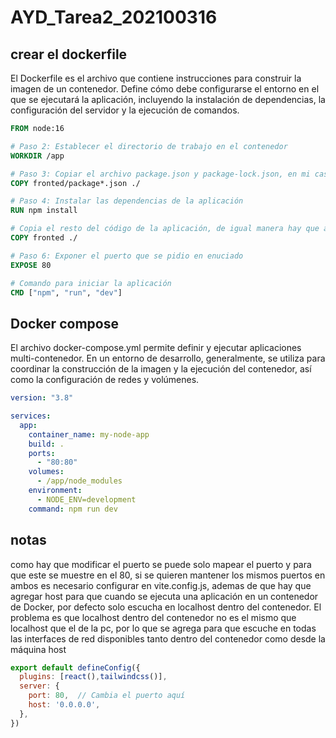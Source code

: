 # AYD_Tarea2_202100316

## crear el dockerfile 
El Dockerfile es el archivo que contiene instrucciones para construir la imagen de un contenedor. Define cómo debe configurarse el entorno en el que se ejecutará la aplicación, incluyendo la instalación de dependencias, la configuración del servidor y la ejecución de comandos.

```dockerfile
FROM node:16

# Paso 2: Establecer el directorio de trabajo en el contenedor
WORKDIR /app

# Paso 3: Copiar el archivo package.json y package-lock.json, en mi caso como dockerfile esta fuera de la carpeta fronted, se entra en la carpeta y se copia los archivos
COPY fronted/package*.json ./

# Paso 4: Instalar las dependencias de la aplicación
RUN npm install

# Copia el resto del código de la aplicación, de igual manera hay que acceder a la carpeta fronted 
COPY fronted ./

# Paso 6: Exponer el puerto que se pidio en enuciado 
EXPOSE 80  

# Comando para iniciar la aplicación
CMD ["npm", "run", "dev"]

```

## Docker compose 

El archivo docker-compose.yml permite definir y ejecutar aplicaciones multi-contenedor. En un entorno de desarrollo, generalmente, se utiliza para coordinar la construcción de la imagen y la ejecución del contenedor, así como la configuración de redes y volúmenes. 

```yaml
version: "3.8"

services:
  app:
    container_name: my-node-app
    build: .
    ports:
      - "80:80" 
    volumes:
      - /app/node_modules
    environment:
      - NODE_ENV=development
    command: npm run dev

```

## notas 
como hay que modificar el puerto se puede solo mapear el puerto y para que este se muestre en el 80, si se quieren mantener los mismos puertos en ambos es necesario configurar en vite.config.js, ademas de que hay que agregar host para que cuando se ejecuta una aplicación en un contenedor de Docker, por defecto solo escucha en localhost dentro del contenedor. El problema es que localhost dentro del contenedor no es el mismo que localhost que el de la pc, por lo que se agrega para que escuche en todas las interfaces de red disponibles tanto dentro del contenedor como desde la máquina host


```js
export default defineConfig({
  plugins: [react(),tailwindcss()],
  server: {
    port: 80,  // Cambia el puerto aquí
    host: '0.0.0.0',
  },
})

```